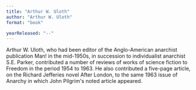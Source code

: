 ```yaml
---
title: "Arthur W. Uloth"
author: "Arthur W. Uloth"
format: "book"

yearReleased: "--"
---
```

Arthur W. Uloth, who had been editor of the Anglo-American anarchist publication Man! in the mid-1950s, in succession to individualist anarchist S.E.  Parker, contributed a number of reviews of works of science fiction to  Freedom in the period 1954 to 1963. He also contributed a five-page article,  on the Richard Jefferies novel After London, to the same 1963 issue of  Anarchy in which John Pilgrim's noted article appeared.
  
